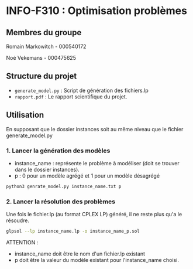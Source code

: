 # INFO-F310 : Optimisation problèmes

## Membres du groupe

Romain Markowitch - 000540172

Noé Vekemans - 000475625

## Structure du projet

- `generate_model.py` : Script de génération des fichiers.lp
- `rapport.pdf` : Le rapport scientifique du projet.
  
## Utilisation

En supposant que le dossier instances soit au même niveau que le fichier generate_model.py

### 1. Lancer la génération des modèles

- instance_name : représente le problème à modéliser (doit se trouver dans le dossier instances).
- p : 0 pour un modèle agrégé et 1 pour un modèle désagrégé

```bash
python3 genrate_model.py instance_name.txt p
```

### 2. Lancer la résolution des problèmes

Une fois le fichier.lp (au format CPLEX LP) généré, il ne reste plus qu'a le résoudre.

```bash
glpsol --lp instance_name.lp -o instance_name_p.sol
```

ATTENTION : 
- instance_name doit être le nom d'un fichier.lp existant
- p doit être la valeur du modèle existant pour l'instance_name choisi.
